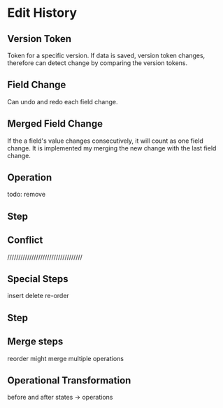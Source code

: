 # Edit History

## Version Token
Token for a specific version. If data is saved, version token changes, therefore can detect change by comparing the version tokens.

## Field Change

Can undo and redo each field change.

## Merged Field Change
If the a field's value changes consecutively, it will count as one field change. It is implemented my merging the new change with the last field change.

## Operation
todo: remove

## Step

## Conflict

//////////////////////////////////


## Special Steps
insert
delete
re-order

## Step

## Merge steps
reorder might merge multiple operations

## Operational Transformation
before and after states -> operations